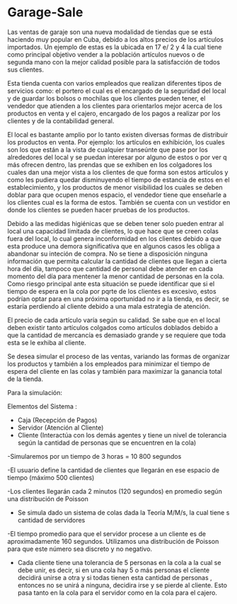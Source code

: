 # Garage-Sale

Las ventas de garaje son una nueva modalidad de tiendas que se está haciendo muy popular en Cuba, debido a los altos precios de los artículos importados. Un ejemplo de estas es la ubicada en 17 e/ 2 y 4 la cual tiene como principal objetivo vender a la población artículos nuevos o de segunda mano con la mejor calidad posible para la satisfacción de todos sus clientes.

Esta tienda cuenta con varios empleados que realizan diferentes tipos de servicios como: el portero el cual es el encargado de la seguridad del local y de guardar los bolsos o mochilas que los clientes pueden tener, el vendedor que atienden a los clientes para orientarlos mejor acerca de los productos en venta y el cajero, encargado de los pagos a realizar por los clientes y de la contabilidad general.

El local es bastante amplio por lo tanto existen diversas formas de distribuir los productos en venta. Por ejemplo: los artículos en exhibición, los cuales son los que están a la vista de cualquier transeúnte que pase por los alrededores del local y se puedan interesar por alguno de estos o por ver q más ofrecen dentro, las prendas que se exhiben en los colgadores los cuales dan una mejor vista a los clientes de que forma son estos artículos y como les pudiera quedar disminuyendo el tiempo de estancia de estos en el establecimiento, y los productos de menor visibilidad los cuales se deben doblar para que ocupen menos espacio, el vendedor tiene que enseñarle a los clientes cual es la forma de estos. También se cuenta con  un vestidor en donde los clientes se pueden hacer pruebas de los productos. 

Debido a las medidas higiénicas que se deben tener solo pueden entrar al local una capacidad limitada de clientes, lo que hace que se creen colas fuera del local, lo cual genera  inconformidad en los clientes debido a que esta produce una demora significativa que en algunos casos les obliga a abandonar su inteción de compra. 
No se tiene a disposición ninguna información que permita calcular la cantidad de clientes que llegan a cierta hora del día, tampoco que cantidad de personal debe atender en cada momento del día para mentener la menor cantidad de personas en la cola. Como riesgo principal ante esta situación se puede identificar que si el tiempo de espera en la cola por pqrte de los clientes es excesivo, estos podrían optar para en una próxima oportunidad no ir a la tienda, es decir, se estaría perdiendo al cliente debido a una mala estrategia de atención.

El precio de cada artículo varía según su calidad. Se sabe que en el local deben existir tanto artículos colgados como artículos doblados debido a que la cantidad de mercancía es demasiado grande y se requiere que toda esta se le exhiba al cliente. 

Se desea simular el proceso de las ventas, variando las formas de organizar los productos y también a los empleados para minimizar el tiempo de espera del cliente en las colas y también para maximizar la ganancia total de la tienda.

Para la simulación:

Elementos del Sistema :
* Caja (Recepción de Pagos)
* Servidor (Atención al Cliente)
* Cliente (Interactúa con los demás agentes y tiene un nivel de tolerancia según la cantidad de personas que se encuentren en la cola)

-Simularemos por un tiempo de 3 horas = 10 800 segundos

-El usuario define la cantidad de clientes que llegarán en ese espacio de tiempo  (máximo 500 clientes)

-Los clientes llegarán cada 2 minutos (120 segundos) en promedio según una distribución de Poisson

- Se simula dado un sistema de colas dada la Teoría M/M/s, la cual tiene s cantidad de servidores 

-El tiempo promedio para que el servidor procese a un cliente es de aproximadamente 160 segundos. 
  Utilizamos una distribución de Poisson para que este número sea discreto y no negativo.

- Cada cliente tiene una tolerancia de 5 personas en la cola a la cual se debe unir, es decir, si en una cola hay 5 o más personas el cliente decidirá unirse a otra y si todas tienen esta cantidad de personas , entonces no se unirá a ninguna, decidira irse y se pierde al cliente.
Esto pasa tanto en la cola para el servidor como en la cola para el cajero.
